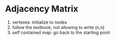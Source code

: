 Adjacency Matrix
===

1. vertexes: initialize to nodes
2. follow the textbook, not allowing to write (n,n)
3. self contained map: go back to the starting point

